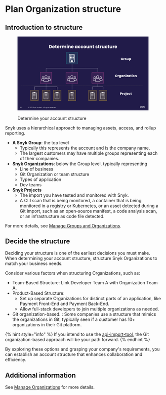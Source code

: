 # Plan Organization structure

## Introduction to structure

<div align="left">

<figure><img src="../../../.gitbook/assets/determine-account-structure.png" alt="Determine your account structure" width="563"><figcaption><p>Determine your account structure</p></figcaption></figure>

</div>

Snyk uses a hierarchical approach to managing assets, access, and rollup reporting.

* **A Snyk Group**: the top level
  * Typically this represents the account and is the company name.
  * The largest customers may have multiple groups representing each of their companies.
* **Snyk Organizations**: below the Group level, typically representing
  * Line of business
  * Git Organization or team structure
  * Types of application
  * Dev teams
* **Snyk Projects**
  * The import you have tested and monitored with Snyk.
  * A CLI scan that is being monitored, a container that is being monitored in a registry or Kubernetes, or an asset detected during a Git import, such as an open-source manifest, a code analysis scan, or an infrastructure as code file detected.

For more details, see [Manage Groups and Organizations](../../../snyk-admin/manage-groups-and-organizations/).

## Decide the structure

Deciding your structure is one of the earliest decisions you must make. When determining your account structure, structure Snyk Organizations to match your business needs.

Consider various factors when structuring Organizations, such as:

* Team-Based Structure: Link Developer Team A with Organization Team A.
* Product-Based Structure:
  * Set up separate Organizations for distinct parts of an application, like Payment Front-End and Payment Back-End.
  * Allow full-stack developers to join multiple organizations as needed.
* Git organization-based. : Some companies use a structure that mimics the organizations in Git, typically seen if a customer has 10+ organizations in their Git platform.

{% hint style="info" %}
If you intend to use the [api-import-tool](../../../snyk-api-info/other-tools/tool-snyk-api-import/), the Git organization-based approach will be your path forward.
{% endhint %}

By exploring these options and grasping your company's requirements, you can establish an account structure that enhances collaboration and efficiency.

## Additional information

See [Manage Organizations](../../../snyk-admin/manage-groups-and-organizations/manage-organizations.md) for more details.&#x20;
